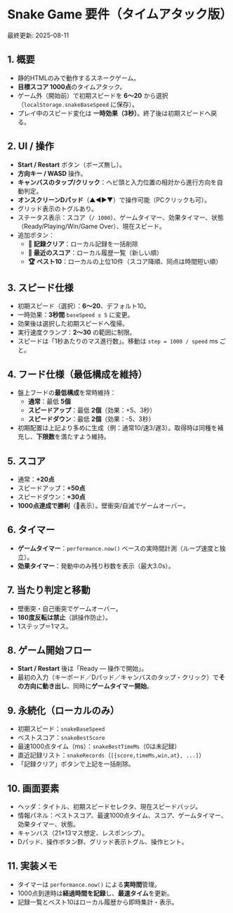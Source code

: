 # Snake Game 要件（タイムアタック版）

最終更新: 2025-08-11

## 1. 概要
- 静的HTMLのみで動作するスネークゲーム。
- **目標スコア 1000点**のタイムアタック。
- ゲーム外（開始前）で初期スピードを **6〜20** から選択（`localStorage.snakeBaseSpeed` に保存）。
- プレイ中のスピード変化は **一時効果（3秒）**。終了後は初期スピードへ戻る。

## 2. UI / 操作
- **Start / Restart** ボタン（ポーズ無し）。
- **方向キー / WASD** 操作。
- **キャンバスのタップ/クリック**：ヘビ頭と入力位置の相対から進行方向を自動判定。
- **オンスクリーンDパッド**（▲◀▶▼）で操作可能（PCクリックも可）。
- グリッド表示のトグルあり。
- ステータス表示：スコア（`/ 1000`）、ゲームタイマー、効果タイマー、状態（Ready/Playing/Win/Game Over）、現在スピード。
- 追加ボタン：
  - **🧹 記録クリア**：ローカル記録を一括削除
  - **📜 最近のスコア**：ローカル履歴一覧（新しい順）
  - **🏆 ベスト10**：ローカルの上位10件（スコア降順、同点は時間短い順）

## 3. スピード仕様
- 初期スピード（選択）：**6〜20**、デフォルト10。
- 一時効果：**3秒間** `baseSpeed ± 5` に変更。
- 効果後は選択した初期スピードへ復帰。
- 実行速度クランプ：**2〜30** の範囲に制限。
- スピードは「1秒あたりのマス進行数」。移動は `step = 1000 / speed` ms ごと。

## 4. フード仕様（最低構成を維持）
- 盤上フードの**最低構成**を常時維持：
  - **通常**：最低 **5個**
  - **スピードアップ**：最低 **2個**（効果：+5、3秒）
  - **スピードダウン**：最低 **2個**（効果：-5、3秒）
- 初期配置は上記より多めに生成（例：通常10/速3/遅3）。取得時は同種を補充し、**下限数**を満たすよう維持。

## 5. スコア
- 通常：**+20点**
- スピードアップ：**+50点**
- スピードダウン：**+30点**
- **1000点達成で勝利**（🎉表示）。壁衝突/自滅でゲームオーバー。

## 6. タイマー
- **ゲームタイマー**：`performance.now()` ベースの実時間計測（ループ速度と独立）。
- **効果タイマー**：発動中のみ残り秒数を表示（最大3.0s）。

## 7. 当たり判定と移動
- 壁衝突・自己衝突でゲームオーバー。
- **180度反転は禁止**（誤操作防止）。
- 1ステップ＝1マス。

## 8. ゲーム開始フロー
- **Start / Restart** 後は「Ready — 操作で開始」。
- 最初の入力（キーボード／Dパッド／キャンバスのタップ・クリック）で**その方向に動き出し**、同時に**ゲームタイマー開始**。

## 9. 永続化（ローカルのみ）
- 初期スピード：`snakeBaseSpeed`
- ベストスコア：`snakeBestScore`
- 最速1000点タイム（ms）：`snakeBestTimeMs`（0は未記録）
- 直近記録リスト：`snakeRecords`（`[{score,timeMs,win,at}, ...]`）
- 「記録クリア」ボタンで上記を一括削除。

## 10. 画面要素
- ヘッダ：タイトル、初期スピードセレクタ、現在スピードバッジ。
- 情報パネル：ベストスコア、最速1000点タイム、スコア、ゲームタイマー、効果タイマー、状態。
- キャンバス（21×13マス想定、レスポンシブ）。
- Dパッド、操作ボタン群、グリッド表示トグル、操作ヒント。

## 11. 実装メモ
- タイマーは `performance.now()` による**実時間**管理。
- 1000点到達時は**経過時間を記録**し、**最速タイム**を更新。
- 記録一覧とベスト10はローカル履歴から即時集計・表示。

